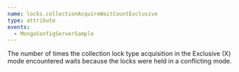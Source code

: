 ```yaml
---
name: locks.collectionAcquireWaitCountExclusive
type: attribute
events:
  - MongoConfigServerSample
---
```


The number of times the collection lock type acquisition in the Exclusive (X) mode encountered waits because the locks were held in a conflicting mode.